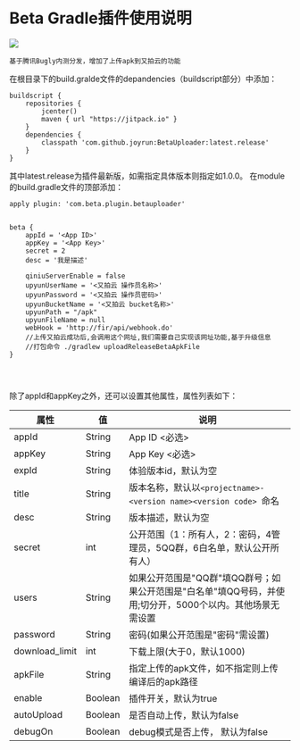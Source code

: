 # Beta Gradle插件使用说明

[![](https://jitpack.io/v/joyrun/BetaUploader.svg)](https://jitpack.io/#joyrun/BetaUploader)


```
基于腾讯Bugly内测分发，增加了上传apk到又拍云的功能
```

在根目录下的build.gralde文件的depandencies（buildscript部分）中添加：

```
buildscript {
    repositories {
        jcenter()
        maven { url "https://jitpack.io" }
    }
    dependencies {
        classpath 'com.github.joyrun:BetaUploader:latest.release'
    }
}
```

其中latest.release为插件最新版，如需指定具体版本则指定如1.0.0。
在module的build.gradle文件的顶部添加：
```
apply plugin: 'com.beta.plugin.betauploader'


beta {
    appId = '<App ID>'
    appKey = '<App Key>'
    secret = 2
    desc = '我是描述'

    qiniuServerEnable = false
    upyunUserName = '<又拍云 操作员名称>'
    upyunPassword = '<又拍云 操作员密码>'
    upyunBucketName = '<又拍云 bucket名称>'
    upyunPath = "/apk"
    upyunFileName = null
    webHook = 'http://fir/api/webhook.do'
    //上传又拍云成功后,会调用这个网址,我们需要自己实现该网址功能,基于升级信息
    //打包命令 ./gradlew uploadReleaseBetaApkFile
}




```
除了appId和appKey之外，还可以设置其他属性，属性列表如下：

| 属性 | 值  | 说明 |
| --- | --- | --- |
|appId |String| App ID <必选>|
| appKey |String| App Key <必选>|
| expId| String | 体验版本id，默认为空 |
| title | String | 版本名称，默认以`<projectname>-<version name><version code> `命名|
| desc | String | 版本描述，默认为空 |
| secret | int | 公开范围（1：所有人，2：密码，4管理员，5QQ群，6白名单，默认公开所有人）|
| users | String | 如果公开范围是"QQ群"填QQ群号；如果公开范围是"白名单"填QQ号码，并使用;切分开，5000个以内。其他场景无需设置|
| password | String | 密码(如果公开范围是"密码"需设置)| 
| download_limit | int |下载上限(大于0，默认1000)|
| apkFile| String | 指定上传的apk文件，如不指定则上传编译后的apk路径|
| enable | Boolean | 插件开关，默认为true|
| autoUpload | Boolean | 是否自动上传，默认为false |
| debugOn |Boolean | debug模式是否上传， 默认为false|

